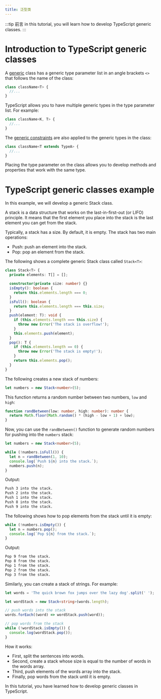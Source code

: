 ```yaml
---
title: 泛型类
---
```


:::tip 前言
in this tutorial, you will learn how to develop TypeScript generic classes.
:::

# Introduction to TypeScript generic classes

A [generic](/8-generics/1-generics/) class has a generic type parameter list in an angle brackets `<>` that follows the name of the class:

```ts
class className<T> {
  //...
}
```

TypeScript allows you to have multiple generic types in the type parameter list. For example:

```ts
class className<K, T> {
  //...
}
```

The [generic constraints](/8-generics/2-generic-constraints/) are also applied to the generic types in the class:

```ts
class className<T extends TypeA> {
  //...
}
```

Placing the type parameter on the class allows you to develop methods and properties that work with the same type.

# TypeScript generic classes example

In this example, we will develop a generic Stack class.

A stack is a data structure that works on the last-in-first-out (or LIFO) principle. It means that the first element you place into the stack is the last element you can get from the stack.

Typically, a stack has a size. By default, it is empty. The stack has two main operations:

- Push: push an element into the stack.
- Pop: pop an element from the stack.

The following shows a complete generic Stack class called `Stack<T>`:

```ts
class Stack<T> {
  private elements: T[] = [];

  constructor(private size: number) {}
  isEmpty(): boolean {
    return this.elements.length === 0;
  }
  isFull(): boolean {
    return this.elements.length === this.size;
  }
  push(element: T): void {
    if (this.elements.length === this.size) {
      throw new Error('The stack is overflow!');
    }
    this.elements.push(element);
  }
  pop(): T {
    if (this.elements.length == 0) {
      throw new Error('The stack is empty!');
    }
    return this.elements.pop();
  }
}
```

The following creates a new stack of numbers:

```ts
let numbers = new Stack<number>(5);
```

This function returns a random number between two numbers, `low` and `high`:

```ts
function randBetween(low: number, high: number): number {
  return Math.floor(Math.random() * (high - low + 1) + low);
}
```

Now, you can use the `randBetween()` function to generate random numbers for pushing into the `numbers` stack:

```ts
let numbers = new Stack<number>(5);

while (!numbers.isFull()) {
  let n = randBetween(1, 10);
  console.log(`Push ${n} into the stack.`);
  numbers.push(n);
}
```

Output:

```sh
Push 3 into the stack.
Push 2 into the stack.
Push 1 into the stack.
Push 8 into the stack.
Push 9 into the stack.
```

The following shows how to pop elements from the stack until it is empty:

```ts
while (!numbers.isEmpty()) {
  let n = numbers.pop();
  console.log(`Pop ${n} from the stack.`);
}
```

Output:

```sh
Pop 9 from the stack.
Pop 8 from the stack.
Pop 1 from the stack.
Pop 2 from the stack.
Pop 3 from the stack.
```

Similarly, you can create a stack of strings. For example:

```ts
let words = 'The quick brown fox jumps over the lazy dog'.split(' ');

let wordStack = new Stack<string>(words.length);

// push words into the stack
words.forEach((word) => wordStack.push(word));

// pop words from the stack
while (!wordStack.isEmpty()) {
  console.log(wordStack.pop());
}
```

How it works:

- First, split the sentences into words.
- Second, create a stack whose size is equal to the number of words in the words array.
- Third, push elements of the words array into the stack.
- Finally, pop words from the stack until it is empty.

In this tutorial, you have learned how to develop generic classes in TypeScript.
